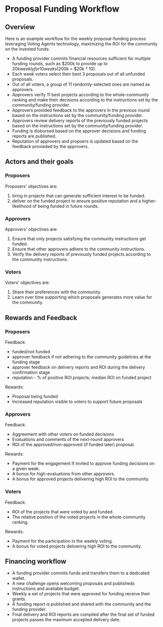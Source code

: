 # Proposal Funding Workflow

## Overview

Here is an example workflow for the weekly proposal-funding process leveraging Voting Agents technology, maximizing the ROI for the community on the invested funds:
- A funding provider commits financial resources sufficient for multiple funding rounds, such as $200k to provide up to $20k weekly for 10 weeks ($200k = $20k * 10).
- Each week voters select their best 3 proposals out of all unfunded proposals.
- Out of all voters, a group of 11 randomly-selected ones are named as approvers.
- Approvers verify 11 best projects according to the whole-community ranking and make their decisions according to the instructions set by the community/funding provider.
- Approvers provided feedback to the approvers in the previous round based on the instructions set by the community/funding provider.
- Approvers review delivery reports of the previously funded projects based on the instructions set by the community/funding provider.
- Funding is disbursed based on the approver decisions and funding reports are published.
- Reputation of approvers and propoers is updated based on the feedback provieded by the approvers.

## Actors and their goals

### Proposers

Proposers' objectives are:
1. bring in projects that can generate sufficient interest to be funded.
2. deliver on the funded project to ensure positive reputation and a higher-likelihood of being funded in future rounds.

### Approvers

Approvers' objectives are:
1. Ensure that only projects satisfying the community instructions get funded.
2. Ensure that other approvers adhere to the community instructions.
3. Verify the delivery reports of previously funded projects according to the community instructions.

### Voters

Voters' objectives are:
1. Share their preferences with the community.
2. Learn over time supporting which proposals generates more value for the community.

## Rewards and Feedback

### Proposers

Feedback:
- funded/not funded
- approver feedback if not adhering to the community guidelines at the funding stage
- approver feedback on delivery reports and ROI during the delivery confirmation stage
- reputation - % of positive ROI projects; median ROI on funded project

Rewards:
- Proposal being funded
- Increased reputation visible to voters to support future proposals

### Approvers

Feedback:
- Aggreement with other voters on funded decisions
- Evaluations and comments of the next-round approvers
- ROI of the approved/non-approved (if funded later) proposal.

Rewards:
- Payment for the engagement if invited to approve funding decisions on a given week.
- A bonus for high-evaluations from other approvers.
- A bonus for approved projects delivering high ROI to the community.

### Voters

Feedback:
- ROI of the projects that were voted by and funded.
- The relative position of the voted projects in the whole-community ranking.

Rewards:
- Payment for the participation in the weekly voting.
- A bonus for voted projects delivering high ROI to the community.

## Financing workflow

- A funding provider commits funds and transfers them to a dedicated wallet.
- A new challenge opens welcoming proposals and publisheds instructions and available budget.
- Weekly a set of projects that were approved for funding receive their grants.
- A funding report is published and shared with the community and the funding provider.
- Final delivery and ROI reports are compiled after the final set of funded projects passes the maximum accepted delivery date.
